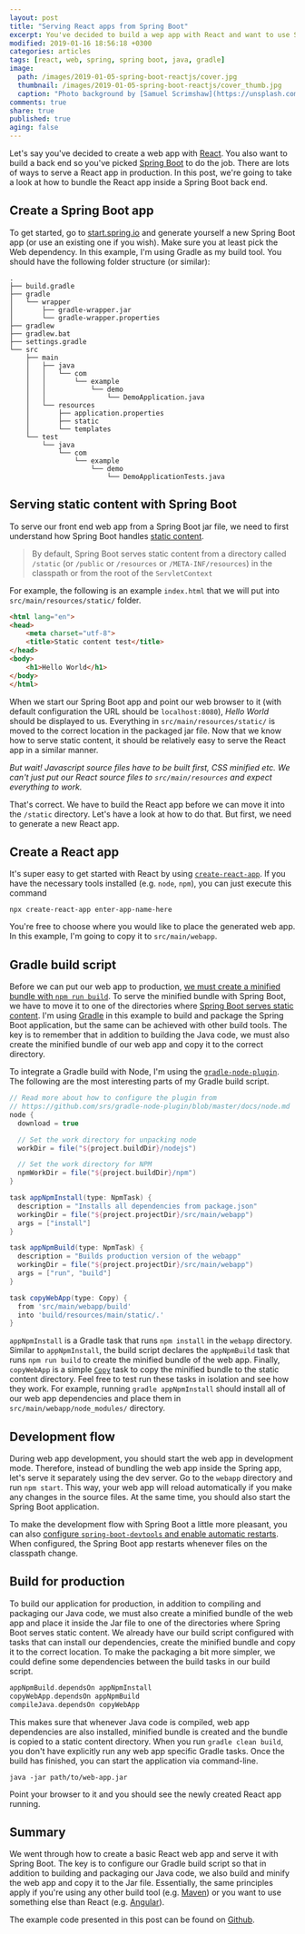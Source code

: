 ```yaml
---
layout: post
title: "Serving React apps from Spring Boot"
excerpt: You've decided to build a wep app with React and want to use Spring Boot for the back end. This post will show you how to serve a React app from Spring Boot.
modified: 2019-01-16 18:56:18 +0300
categories: articles
tags: [react, web, spring, spring boot, java, gradle]
image:
  path: /images/2019-01-05-spring-boot-reactjs/cover.jpg
  thumbnail: /images/2019-01-05-spring-boot-reactjs/cover_thumb.jpg
  caption: "Photo background by [Samuel Scrimshaw](https://unsplash.com/photos/fkS-me35j7I)"
comments: true
share: true
published: true
aging: false
---
```


Let's say you've decided to create a web app with [React](https://reactjs.org/ "A JavaScript library for building user interfaces").
You also want to build a back end so you've picked [Spring Boot](https://github.com/spring-projects/spring-boot) to do the job.
There are lots of ways to serve a React app in production.
In this post, we're going to take a look at how to bundle the React app inside a Spring Boot back end.

## Create a Spring Boot app

To get started, go to [start.spring.io](https://start.spring.io/ "Spring Initializr") and generate yourself a new Spring Boot app (or use an existing one if you wish).
Make sure you at least pick the Web dependency.
In this example, I'm using Gradle as my build tool.
You should have the following folder structure (or similar):

```
.
├── build.gradle
├── gradle
│   └── wrapper
│       ├── gradle-wrapper.jar
│       └── gradle-wrapper.properties
├── gradlew
├── gradlew.bat
├── settings.gradle
└── src
    ├── main
    │   ├── java
    │   │   └── com
    │   │       └── example
    │   │           └── demo
    │   │               └── DemoApplication.java
    │   └── resources
    │       ├── application.properties
    │       ├── static
    │       └── templates
    └── test
        └── java
            └── com
                └── example
                    └── demo
                        └── DemoApplicationTests.java
```

## Serving static content with Spring Boot

To serve our front end web app from a Spring Boot jar file, we need to first understand how Spring Boot handles [static content](https://docs.spring.io/spring-boot/docs/current/reference/html/boot-features-developing-web-applications.html#boot-features-spring-mvc-static-content).

> By default, Spring Boot serves static content from a directory called `/static` (or `/public` or `/resources` or `/META-INF/resources`) in the classpath or from the root of the `ServletContext`

For example, the following is an example `index.html` that we will put into `src/main/resources/static/` folder.

```html
<html lang="en">
<head>
    <meta charset="utf-8">
    <title>Static content test</title>
</head>
<body>
    <h1>Hello World</h1>
</body>
</html>
```

When we start our Spring Boot app and point our web browser to it (with default configuration the URL should be `localhost:8080`), *Hello World* should be displayed to us.
Everything in `src/main/resources/static/` is moved to the correct location in the packaged jar file.
Now that we know how to serve static content, it should be relatively easy to serve the React app in a similar manner.

*But wait! Javascript source files have to be built first, CSS minified etc.
We can't just put our React source files to `src/main/resources` and expect everything to work.*

That's correct.
We have to build the React app before we can move it into the `/static` directory.
Let's have a look at how to do that.
But first, we need to generate a new React app.

## Create a React app

It's super easy to get started with React by using [`create-react-app`](https://facebook.github.io/create-react-app/ "Create React App").
If you have the necessary tools installed (e.g. `node`, `npm`), you can just execute this command

```
npx create-react-app enter-app-name-here
```

You're free to choose where you would like to place the generated web app.
In this example, I'm going to copy it to `src/main/webapp`.

## Gradle build script

Before we can put our web app to production, [we must create a minified bundle with `npm run build`](https://github.com/facebook/create-react-app#quick-overview "Create React App Quick Overview").
To serve the minified bundle with Spring Boot, we have to move it to one of the directories where [Spring Boot serves static content](https://docs.spring.io/spring-boot/docs/current/reference/html/boot-features-developing-web-applications.html#boot-features-spring-mvc-static-content).
I'm using [Gradle](https://gradle.org/ "Gradle Build Tool") in this example to build and package the Spring Boot application, but the same can be achieved with other build tools.
The key is to remember that in addition to building the Java code, we must also create the minified bundle of our web app and copy it to the correct directory.

To integrate a Gradle build with Node, I'm using the [`gradle-node-plugin`](https://github.com/srs/gradle-node-plugin "Gradle plugin for integrating NodeJS in your build").
The following are the most interesting parts of my Gradle build script.

```groovy
// Read more about how to configure the plugin from
// https://github.com/srs/gradle-node-plugin/blob/master/docs/node.md
node {
  download = true

  // Set the work directory for unpacking node
  workDir = file("${project.buildDir}/nodejs")

  // Set the work directory for NPM
  npmWorkDir = file("${project.buildDir}/npm")
}

task appNpmInstall(type: NpmTask) {
  description = "Installs all dependencies from package.json"
  workingDir = file("${project.projectDir}/src/main/webapp")
  args = ["install"]
}

task appNpmBuild(type: NpmTask) {
  description = "Builds production version of the webapp"
  workingDir = file("${project.projectDir}/src/main/webapp")
  args = ["run", "build"]
}

task copyWebApp(type: Copy) {
  from 'src/main/webapp/build'
  into 'build/resources/main/static/.'
}
```

`appNpmInstall` is a Gradle task that runs `npm install` in the `webapp` directory.
Similar to `appNpmInstall`, the build script declares the `appNpmBuild` task that runs `npm run build` to create the minified bundle of the web app.
Finally, `copyWebApp` is a simple [`Copy`](https://docs.gradle.org/current/dsl/org.gradle.api.tasks.Copy.html) task to copy the minified bundle to the static content directory.
Feel free to test run these tasks in isolation and see how they work.
For example, running `gradle appNpmInstall` should install all of our web app dependencies and place them in `src/main/webapp/node_modules/` directory.

## Development flow

During web app development, you should start the web app in development mode.
Therefore, instead of bundling the web app inside the Spring app, let's serve it separately using the dev server.
Go to the `webapp` directory and run `npm start`.
This way, your web app will reload automatically if you make any changes in the source files.
At the same time, you should also start the Spring Boot application.

To make the development flow with Spring Boot a little more pleasant, you can also [configure `spring-boot-devtools` and enable automatic restarts](https://docs.spring.io/spring-boot/docs/current/reference/html/using-boot-devtools.html#using-boot-devtools-restart "Automatic Restart").
When configured, the Spring Boot app restarts whenever files on the classpath change.

## Build for production

To build our application for production, in addition to compiling and packaging our Java code, we must also create a minified bundle of the web app and place it inside the Jar file to one of the directories where Spring Boot serves static content.
We already have our build script configured with tasks that can install our dependencies, create the minified bundle and copy it to the correct location.
To make the packaging a bit more simpler, we could define some dependencies between the build tasks in our build script.

```groovy
appNpmBuild.dependsOn appNpmInstall
copyWebApp.dependsOn appNpmBuild
compileJava.dependsOn copyWebApp
```

This makes sure that whenever Java code is compiled, web app dependencies are also installed, minified bundle is created and the bundle is copied to a static content directory.
When you run `gradle clean build`, you don't have explicitly run any web app specific Gradle tasks.
Once the build has finished, you can start the application via command-line.

```
java -jar path/to/web-app.jar
```

Point your browser to it and you should see the newly created React app running.

## Summary

We went through how to create a basic React web app and serve it with Spring Boot.
The key is to configure our Gradle build script so that in addition to building and packaging our Java code, we also build and minify the web app and copy it to the Jar file.
Essentially, the same principles apply if you're using any other build tool (e.g. [Maven](https://maven.apache.org/)) or you want to use something else than React (e.g. [Angular](https://angular.io/)).

The example code presented in this post can be found on [Github](https://github.com/indrekots/static-content-demo).
